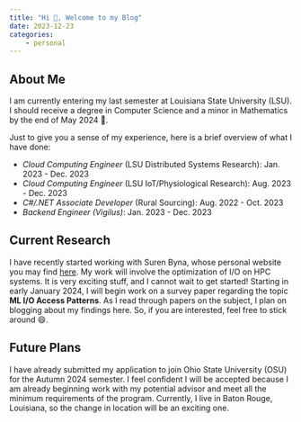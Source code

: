 ```yaml
---
title: "Hi 👋, Welcome to my Blog"
date: 2023-12-23
categories:
    - personal
---
```


## About Me

I am currently entering my last semester at Louisiana State University (LSU). I should receive a degree in Computer Science and a minor in Mathematics by the end of May 2024 🤞.

Just to give you a sense of my experience, here is a brief overview of what I have done:

* *Cloud Computing Engineer* (LSU Distributed Systems Research): Jan. 2023 - Dec. 2023
* *Cloud Computing Engineer* (LSU IoT/Physiological Research): Aug. 2023 - Dec. 2023
* *C#/.NET Associate Developer* (Rural Sourcing): Aug. 2022 - Oct. 2023
* *Backend Engineer (Vigilus)*: Jan. 2023 - Dec. 2023

## Current Research

I have recently started working with Suren Byna, whose personal website you may find [here](https://sbyna.github.io/). My work will involve the optimization of I/O on HPC systems. It is very exciting stuff, and I cannot wait to get started! Starting in early January 2024, I will begin work on a survey paper regarding the topic **ML I/O Access Patterns**. As I read through papers on the subject, I plan on blogging about my findings here. So, if you are interested, feel free to stick around 😄.

## Future Plans

I have already submitted my application to join Ohio State University (OSU) for the Autumn 2024 semester. I feel confident I will be accepted because I am already beginning work with my potential advisor and meet all the minimum requirements of the program. Currently, I live in Baton Rouge, Louisiana, so the change in location will be an exciting one.
